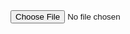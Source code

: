<html>
  <form>
<input type="file" name="file" id="imageFileOpenInput" accept="image/*">
  </form>
</html>
